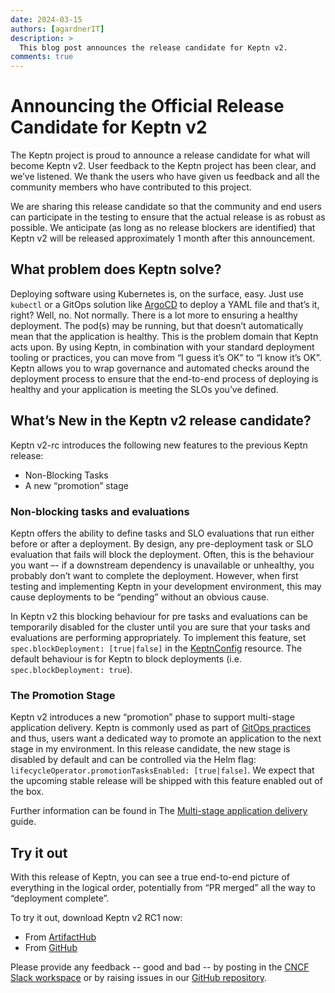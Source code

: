 ```yaml
---
date: 2024-03-15
authors: [agardnerIT]
description: >
  This blog post announces the release candidate for Keptn v2.
comments: true
---
```


# Announcing the Official Release Candidate for Keptn v2

The Keptn project is proud to announce a release candidate for what will become Keptn v2.
User feedback to the Keptn project has been clear, and we’ve listened.
We thank the users who have given us feedback
and all the community members who have contributed to this project.

We are sharing this release candidate
so that the community and end users can participate in the testing
to ensure that the actual release is as robust as possible.
We anticipate (as long as no release blockers are identified)
that Keptn v2 will be released approximately 1 month after this announcement.

<!-- more -->

## What problem does Keptn solve?

Deploying software using Kubernetes is, on the surface, easy.
Just use `kubectl` or a GitOps solution like
[ArgoCD](https://argoproj.github.io/cd/)
to deploy a YAML file and that’s it, right?
Well, no.
Not normally.
There is a lot more to ensuring a healthy deployment.
The pod(s) may be running, but that doesn’t automatically mean that the application is healthy.
This is the problem domain that Keptn acts upon.
By using Keptn, in combination with your standard
deployment tooling or practices, you can move from “I guess it’s OK” to “I know it’s OK”.
Keptn allows you to wrap governance and automated checks around the deployment process to ensure that
the end-to-end process of deploying is healthy and your application is meeting the SLOs you’ve defined.

## What’s New in the Keptn v2 release candidate?

Keptn v2-rc introduces the following new features to the previous Keptn release:

- Non-Blocking Tasks
- A new “promotion” stage

### Non-blocking tasks and evaluations

Keptn offers the ability to define tasks and SLO evaluations that run either before or after a deployment.
By design, any pre-deployment task or SLO evaluation that fails will block the deployment.
Often, this is the behaviour you want –- if a downstream dependency is unavailable or unhealthy,
you probably don’t want to complete the deployment.
However, when first testing and implementing Keptn in your development environment,
this may cause deployments to be “pending” without an obvious cause.

In Keptn v2 this blocking behaviour for pre tasks and evaluations can be temporarily disabled for the cluster
until you are sure that your tasks and evaluations are performing appropriately.
To implement this feature, set `spec.blockDeployment: [true|false]` in the
[KeptnConfig](../../docs/reference/crd-reference/config.md) resource.
The default behaviour is for Keptn to block deployments (i.e. `spec.blockDeployment: true`).

### The Promotion Stage

Keptn v2 introduces a new “promotion” phase
to support multi-stage application delivery.
Keptn is commonly used as part of [GitOps practices](https://opengitops.dev/) and thus,
users want a dedicated way to promote an application to the next stage in my environment.
In this release candidate,
the new stage is disabled by default and can be controlled via the Helm flag:
`lifecycleOperator.promotionTasksEnabled: [true|false]`.
We expect that the upcoming stable release will be shipped with this feature enabled out of the box.

Further information can be found in
The
[Multi-stage application delivery](../../docs/guides/multi-stage-application-delivery.md)
guide.

## Try it out

With this release of Keptn, you can see a true end-to-end picture of everything in the logical order,
potentially from “PR merged” all the way to “deployment complete”.

To try it out, download Keptn v2 RC1 now:

- From
[ArtifactHub](https://artifacthub.io/packages/helm/lifecycle-toolkit/keptn)
- From
[GitHub](https://github.com/keptn/lifecycle-toolkit/releases)

Please provide any feedback -- good and bad -- by posting in the
[CNCF Slack workspace](https://communityinviter.com/apps/cloud-native/cncf)
or by raising issues in our
[GitHub repository](https://github.com/keptn/lifecycle-toolkit/issues).
